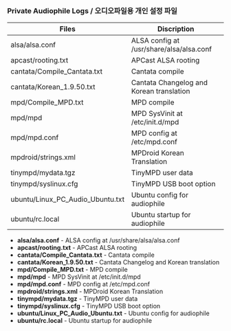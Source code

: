 ### Private Audiophile Logs / 오디오파일용 개인 설정 파일

Files                            | Discription
---------------------------------|-------------------------------------------
alsa/alsa.conf                   | ALSA config at /usr/share/alsa/alsa.conf
apcast/rooting.txt               | APCast ALSA rooting
cantata/Compile_Cantata.txt      | Cantata compile
cantata/Korean_1.9.50.txt        | Cantata Changelog and Korean translation
mpd/Compile_MPD.txt              | MPD compile
mpd/mpd                          | MPD SysVinit at /etc/init.d/mpd
mpd/mpd.conf                     | MPD config at /etc/mpd.conf
mpdroid/strings.xml              | MPDroid Korean Translation
tinympd/mydata.tgz               | TinyMPD user data
tinympd/syslinux.cfg             | TinyMPD USB boot option
ubuntu/Linux_PC_Audio_Ubuntu.txt | Ubuntu config for audiophile
ubuntu/rc.local                  | Ubuntu startup for audiophile

* **alsa/alsa.conf** - ALSA config at /usr/share/alsa/alsa.conf
* **apcast/rooting.txt** - APCast ALSA rooting
* **cantata/Compile_Cantata.txt** - Cantata compile
* **cantata/Korean_1.9.50.txt** - Cantata Changelog and Korean translation
* **mpd/Compile_MPD.txt** - MPD compile
* **mpd/mpd** - MPD SysVinit at /etc/init.d/mpd
* **mpd/mpd.conf** - MPD config at /etc/mpd.conf
* **mpdroid/strings.xml** - MPDroid Korean Translation
* **tinympd/mydata.tgz** - TinyMPD user data
* **tinympd/syslinux.cfg** - TinyMPD USB boot option
* **ubuntu/Linux_PC_Audio_Ubuntu.txt** - Ubuntu config for audiophile
* **ubuntu/rc.local** - Ubuntu startup for audiophile
